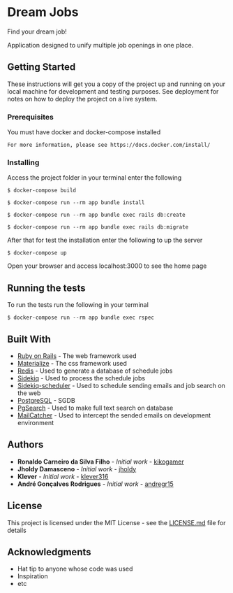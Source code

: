# Dream Jobs

Find your dream job!

Application designed to unify multiple job openings in one place.

## Getting Started

These instructions will get you a copy of the project up and running on your local machine for development and testing purposes. See deployment for notes on how to deploy the project on a live system.

### Prerequisites

You must have docker and docker-compose installed

```
For more information, please see https://docs.docker.com/install/ 
```

### Installing

Access the project folder in your terminal enter the following

```
$ docker-compose build
```

```
$ docker-compose run --rm app bundle install
```

```
$ docker-compose run --rm app bundle exec rails db:create
```

```
$ docker-compose run --rm app bundle exec rails db:migrate
```

After that for test the installation enter the following to up the server

```
$ docker-compose up
```

Open your browser and access localhost:3000 to see the home page

## Running the tests

To run the tests run the following in your terminal

```
$ docker-compose run --rm app bundle exec rspec
```

## Built With

* [Ruby on Rails](https://rubyonrails.org/) - The web framework used
* [Materialize](https://github.com/mkhairi/materialize-sass) - The css framework used
* [Redis](https://redis.io/) - Used to generate a database of schedule jobs
* [Sidekiq](https://github.com/mperham/sidekiq) - Used to process the schedule jobs
* [Sidekiq-scheduler](https://github.com/moove-it/sidekiq-scheduler) - Used to schedule sending emails and job search on the web
* [PostgreSQL](https://www.postgresql.org/) - SGDB
* [PgSearch](https://github.com/Casecommons/pg_search) - Used to make full text search on database
* [MailCatcher](https://mailcatcher.me/) - Used to intercept the sended emails on development environment

## Authors

* **Ronaldo Carneiro da Silva Filho** - *Initial work* - [kikogamer](https://github.com/kikogamer)
* **Jholdy Damasceno** - *Initial work* - [jholdy](https://github.com/jholdy)
* **Klever** - *Initial work* - [klever316](https://github.com/klever316)
* **André Gonçalves Rodrigues** - *Initial work* - [andregr15](https://github.com/andregr15)

## License

This project is licensed under the MIT License - see the [LICENSE.md](LICENSE.md) file for details

## Acknowledgments

* Hat tip to anyone whose code was used
* Inspiration
* etc
